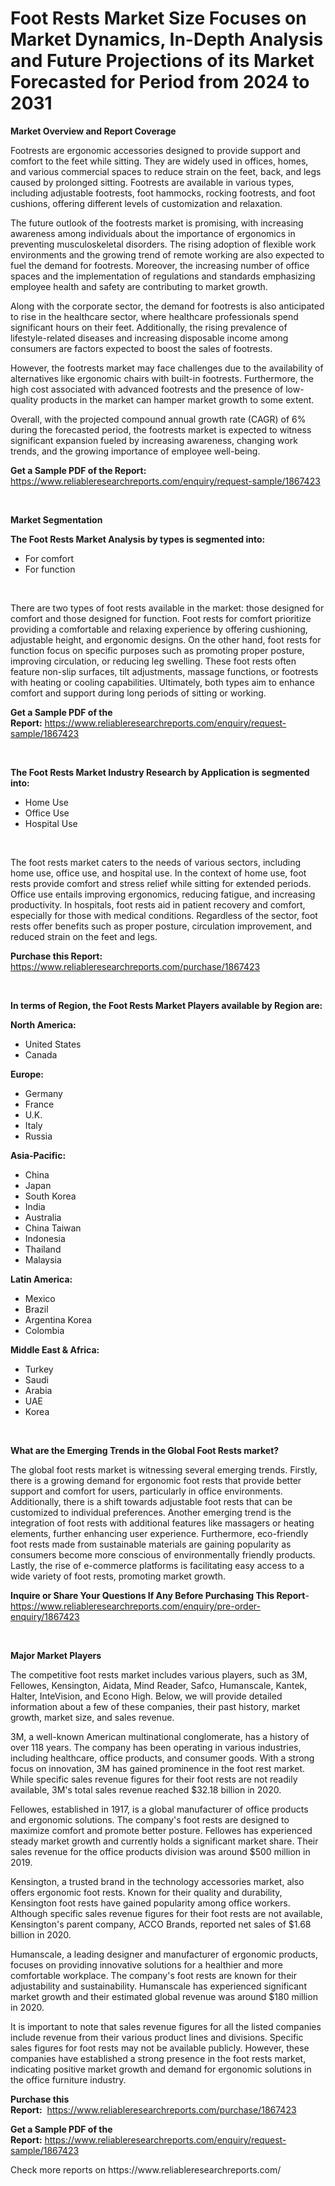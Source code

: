 <p><h1>Foot Rests Market Size Focuses on Market Dynamics, In-Depth Analysis and Future Projections of its Market Forecasted for Period from 2024 to 2031</h1></p><p><strong>Market Overview and Report Coverage</strong></p>
<p><p>Footrests are ergonomic accessories designed to provide support and comfort to the feet while sitting. They are widely used in offices, homes, and various commercial spaces to reduce strain on the feet, back, and legs caused by prolonged sitting. Footrests are available in various types, including adjustable footrests, foot hammocks, rocking footrests, and foot cushions, offering different levels of customization and relaxation.</p><p>The future outlook of the footrests market is promising, with increasing awareness among individuals about the importance of ergonomics in preventing musculoskeletal disorders. The rising adoption of flexible work environments and the growing trend of remote working are also expected to fuel the demand for footrests. Moreover, the increasing number of office spaces and the implementation of regulations and standards emphasizing employee health and safety are contributing to market growth.</p><p>Along with the corporate sector, the demand for footrests is also anticipated to rise in the healthcare sector, where healthcare professionals spend significant hours on their feet. Additionally, the rising prevalence of lifestyle-related diseases and increasing disposable income among consumers are factors expected to boost the sales of footrests.</p><p>However, the footrests market may face challenges due to the availability of alternatives like ergonomic chairs with built-in footrests. Furthermore, the high cost associated with advanced footrests and the presence of low-quality products in the market can hamper market growth to some extent.</p><p>Overall, with the projected compound annual growth rate (CAGR) of 6% during the forecasted period, the footrests market is expected to witness significant expansion fueled by increasing awareness, changing work trends, and the growing importance of employee well-being.</p></p>
<p><strong>Get a Sample PDF of the Report:</strong> <a href="https://www.reliableresearchreports.com/enquiry/request-sample/1867423">https://www.reliableresearchreports.com/enquiry/request-sample/1867423</a></p>
<p>&nbsp;</p>
<p><strong>Market Segmentation</strong></p>
<p><strong>The Foot Rests Market Analysis by types is segmented into:</strong></p>
<p><ul><li>For comfort</li><li>For function</li></ul></p>
<p>&nbsp;</p>
<p><p>There are two types of foot rests available in the market: those designed for comfort and those designed for function. Foot rests for comfort prioritize providing a comfortable and relaxing experience by offering cushioning, adjustable height, and ergonomic designs. On the other hand, foot rests for function focus on specific purposes such as promoting proper posture, improving circulation, or reducing leg swelling. These foot rests often feature non-slip surfaces, tilt adjustments, massage functions, or footrests with heating or cooling capabilities. Ultimately, both types aim to enhance comfort and support during long periods of sitting or working.</p></p>
<p><strong>Get a Sample PDF of the Report:</strong>&nbsp;<a href="https://www.reliableresearchreports.com/enquiry/request-sample/1867423">https://www.reliableresearchreports.com/enquiry/request-sample/1867423</a></p>
<p>&nbsp;</p>
<p><strong>The Foot Rests Market Industry Research by Application is segmented into:</strong></p>
<p><ul><li>Home Use</li><li>Office Use</li><li>Hospital Use</li></ul></p>
<p>&nbsp;</p>
<p><p>The foot rests market caters to the needs of various sectors, including home use, office use, and hospital use. In the context of home use, foot rests provide comfort and stress relief while sitting for extended periods. Office use entails improving ergonomics, reducing fatigue, and increasing productivity. In hospitals, foot rests aid in patient recovery and comfort, especially for those with medical conditions. Regardless of the sector, foot rests offer benefits such as proper posture, circulation improvement, and reduced strain on the feet and legs.</p></p>
<p><strong>Purchase this Report:</strong>&nbsp; <a href="https://www.reliableresearchreports.com/purchase/1867423">https://www.reliableresearchreports.com/purchase/1867423</a></p>
<p>&nbsp;</p>
<p><strong>In terms of Region, the Foot Rests Market Players available by Region are:</strong></p>
<p>
    <p> <strong> North America: </strong>
        <ul>
            <li>United States</li>
            <li>Canada</li>
        </ul>
        </p> 
    <p> <strong> Europe: </strong>
        <ul>
            <li>Germany</li>
            <li>France</li>
            <li>U.K.</li>
            <li>Italy</li>
            <li>Russia</li>
        </ul>
        </p> 
    <p> <strong> Asia-Pacific: </strong>
        <ul>
            <li>China</li>
            <li>Japan</li>
            <li>South Korea</li>
            <li>India</li>
            <li>Australia</li>
            <li>China Taiwan</li>
            <li>Indonesia</li>
            <li>Thailand</li>
            <li>Malaysia</li>
        </ul>
        </p> 
    <p> <strong> Latin America: </strong>
        <ul>
            <li>Mexico</li>
            <li>Brazil</li>
            <li>Argentina Korea</li>
            <li>Colombia</li>
        </ul>
        </p> 
    <p> <strong> Middle East & Africa: </strong>
        <ul>
            <li>Turkey</li>
            <li>Saudi</li>
            <li>Arabia</li>
            <li>UAE</li>
            <li>Korea</li>
        </ul>
    </p>
    </p>
<p>&nbsp;</p>
<p><strong>What are the Emerging Trends in the Global Foot Rests market?</strong></p>
<p><p>The global foot rests market is witnessing several emerging trends. Firstly, there is a growing demand for ergonomic foot rests that provide better support and comfort for users, particularly in office environments. Additionally, there is a shift towards adjustable foot rests that can be customized to individual preferences. Another emerging trend is the integration of foot rests with additional features like massagers or heating elements, further enhancing user experience. Furthermore, eco-friendly foot rests made from sustainable materials are gaining popularity as consumers become more conscious of environmentally friendly products. Lastly, the rise of e-commerce platforms is facilitating easy access to a wide variety of foot rests, promoting market growth.</p></p>
<p><strong>Inquire or Share Your Questions If Any Before Purchasing This Report</strong>- <a href="https://www.reliableresearchreports.com/enquiry/pre-order-enquiry/1867423">https://www.reliableresearchreports.com/enquiry/pre-order-enquiry/1867423</a></p>
<p>&nbsp;</p>
<p><strong>Major Market Players</strong></p>
<p><p>The competitive foot rests market includes various players, such as 3M, Fellowes, Kensington, Aidata, Mind Reader, Safco, Humanscale, Kantek, Halter, InteVision, and Econo High. Below, we will provide detailed information about a few of these companies, their past history, market growth, market size, and sales revenue.</p><p>3M, a well-known American multinational conglomerate, has a history of over 118 years. The company has been operating in various industries, including healthcare, office products, and consumer goods. With a strong focus on innovation, 3M has gained prominence in the foot rest market. While specific sales revenue figures for their foot rests are not readily available, 3M's total sales revenue reached $32.18 billion in 2020.</p><p>Fellowes, established in 1917, is a global manufacturer of office products and ergonomic solutions. The company's foot rests are designed to maximize comfort and promote better posture. Fellowes has experienced steady market growth and currently holds a significant market share. Their sales revenue for the office products division was around $500 million in 2019.</p><p>Kensington, a trusted brand in the technology accessories market, also offers ergonomic foot rests. Known for their quality and durability, Kensington foot rests have gained popularity among office workers. Although specific sales revenue figures for their foot rests are not available, Kensington's parent company, ACCO Brands, reported net sales of $1.68 billion in 2020.</p><p>Humanscale, a leading designer and manufacturer of ergonomic products, focuses on providing innovative solutions for a healthier and more comfortable workplace. The company's foot rests are known for their adjustability and sustainability. Humanscale has experienced significant market growth and their estimated global revenue was around $180 million in 2020.</p><p>It is important to note that sales revenue figures for all the listed companies include revenue from their various product lines and divisions. Specific sales figures for foot rests may not be available publicly. However, these companies have established a strong presence in the foot rests market, indicating positive market growth and demand for ergonomic solutions in the office furniture industry.</p></p>
<p><strong>Purchase this Report:</strong>&nbsp;&nbsp;<a href="https://www.reliableresearchreports.com/purchase/1867423">https://www.reliableresearchreports.com/purchase/1867423</a></p>
<p></p>
<p><strong>Get a Sample PDF of the Report:</strong>&nbsp;<a href="https://www.reliableresearchreports.com/enquiry/request-sample/1867423">https://www.reliableresearchreports.com/enquiry/request-sample/1867423</a></p>
<p>Check more reports on https://www.reliableresearchreports.com/</p>